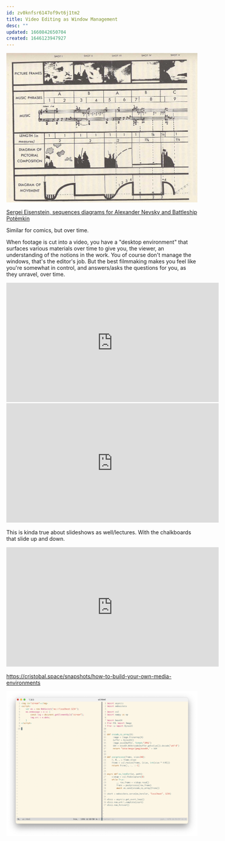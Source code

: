 ```yaml
---
id: zv0knfsr6147of9vt6j1tm2
title: Video Editing as Window Management
desc: ""
updated: 1660842650704
created: 1646123947927
---
```


![](/assets/images/2022-03-01-00-45-01.png)

[Sergei Eisenstein, sequences diagrams for Alexander Nevsky and Battleship Potëmkin](https://socks-studio.com/2011/04/21/sergei-eisenstein-sequences-diagrams-for-alexander-nevsky-and-battleship-potemkin/)

Similar for comics, but over time.

When footage is cut into a video, you have a "desktop environment" that surfaces various materials over time to give you, the viewer, an understanding of the notions in the work. You of course don't manage the windows, that's the editor's job. But the best filmmaking makes you feel like you're somewhat in control, and answers/asks the questions for you, as they unravel, over time.

<iframe width="560" height="315" src="https://www.youtube.com/embed/6tw_JVz_IEc?start=156" title="YouTube video player" frameborder="0" allow="accelerometer; autoplay; clipboard-write; encrypted-media; gyroscope; picture-in-picture" allowfullscreen></iframe>

<iframe width="560" height="315" src="https://www.youtube.com/embed/34oI0yd5YUc?start=266" title="YouTube video player" frameborder="0" allow="accelerometer; autoplay; clipboard-write; encrypted-media; gyroscope; picture-in-picture" allowfullscreen></iframe>

This is kinda true about slideshows as well/lectures. With the chalkboards that slide up and down.

<iframe width="560" height="315" src="https://www.youtube.com/embed/l1BCv3qqW4A?start=1140" title="YouTube video player" frameborder="0" allow="accelerometer; autoplay; clipboard-write; encrypted-media; gyroscope; picture-in-picture" allowfullscreen></iframe>

https://cristobal.space/snapshots/how-to-build-your-own-media-environments

![](/assets/images/2022-08-18-13-10-48.png)
